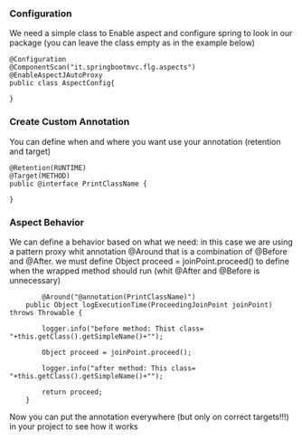 ###  Configuration

We need a simple class to Enable aspect and configure spring to look in our package (you can leave the class empty as in the example below)
```
@Configuration
@ComponentScan("it.springbootmvc.flg.aspects")
@EnableAspectJAutoProxy
public class AspectConfig{
	
}

```

###  Create Custom Annotation

You can define when and where you want use your annotation (retention and target)

```
@Retention(RUNTIME)
@Target(METHOD)
public @interface PrintClassName {

}

```

###  Aspect Behavior

We can define a behavior based on what we need: in this case we are using a pattern proxy whit annotation @Around that is a combination
of @Before and @After. 
we must define Object proceed = joinPoint.proceed() to define when the wrapped method should run (whit @After and @Before is unnecessary)

```
        @Around("@annotation(PrintClassName)")
	public Object logExecutionTime(ProceedingJoinPoint joinPoint) throws Throwable {
		
	    logger.info("before method: Thist class= "+this.getClass().getSimpleName()+"");
	    
	    Object proceed = joinPoint.proceed();
	 
	    logger.info("after method: This class= "+this.getClass().getSimpleName()+"");
	    
	    return proceed;
	}
```

Now you can put the annotation everywhere (but only on correct targets!!!) in your project to see how it works
